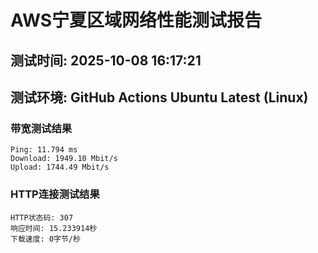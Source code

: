 # AWS宁夏区域网络性能测试报告
## 测试时间: 2025-10-08 16:17:21
## 测试环境: GitHub Actions Ubuntu Latest (Linux)

### 带宽测试结果
```
Ping: 11.794 ms
Download: 1949.10 Mbit/s
Upload: 1744.49 Mbit/s
```

### HTTP连接测试结果
```
HTTP状态码: 307
响应时间: 15.233914秒
下载速度: 0字节/秒
```

